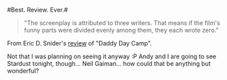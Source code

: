 #Best. Review. Ever.#


> "The screenplay is attributed to three writers. That means if the film's funny parts were divided evenly among them, they each wrote zero."


From Eric D. Snider's [review](http://www.ericdsnider.com/movies/daddy-day-camp/) of "Daddy Day Camp".

Not that I was planning on seeing it anyway :P Andy and I are going to see Stardust tonight, though... Neil Gaiman... how could that be anything but wonderful?
